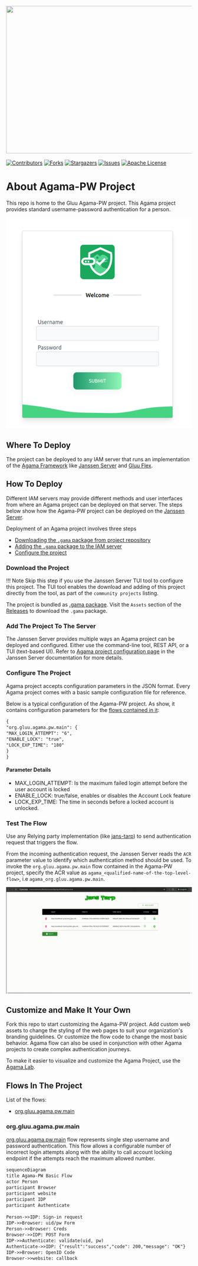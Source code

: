<p align="left">
  <img width="600" height="400" src="https://github.com/GluuFederation/agama-pw/assets/43112579/639a8ca4-7549-4167-a5eb-5fe19fad3ff5">
</p>

[![Contributors][contributors-shield]](contributors-url)
[![Forks][forks-shield]](forks-url)
[![Stargazers][stars-shield]](stars-url)
[![Issues][issues-shield]](issues-url)
[![Apache License][license-shield]](license-url)




# About Agama-PW Project

This repo is home to the Gluu Agama-PW project. This Agama project provides 
standard username-password authentication for a person.

![image](./pw-login-page.png)

## Where To Deploy

The project can be deployed to any IAM server that runs an implementation of 
the [Agama Framework](https://docs.jans.io/head/agama/introduction/) like 
[Janssen Server](https://jans.io) and [Gluu Flex](https://gluu.org/flex/).

## How To Deploy

Different IAM servers may provide different methods and 
user interfaces from where an Agama project can be deployed on that server. 
The steps below show how the Agama-PW project can be deployed on the 
[Janssen Server](https://jans.io). 

Deployment of an Agama project involves three steps

- [Downloading the `.gama` package from project repository](#download-the-project)
- [Adding the `.gama` package to the IAM server](#add-the-project-to-the-server)
- [Configure the project](#configure-the-project)


### Download the Project

!!! Note
 Skip this step if you use the Janssen Server TUI tool to 
 configure this project. The TUI tool enables the download and adding of this 
 project directly from the tool, as part of the `community projects` listing. 

The project is bundled as 
[.gama package](https://docs.jans.io/head/agama/gama-format/). 
Visit the `Assets` section of the 
[Releases](https://github.com/GluuFederation/agama-pw/releases) to download 
the `.gama` package.

### Add The Project To The Server

 The Janssen Server provides multiple ways an Agama project can be 
 deployed and configured. Either use the command-line tool, REST API, or a 
 TUI (text-based UI). Refer to 
 [Agama project configuration page](https://docs.jans.io/head/admin/config-guide/auth-server-config/agama-project-configuration/) in the Janssen Server documentation for more 
 details.

### Configure The Project

Agama project accepts configuration parameters in the JSON format. Every Agama 
project comes with a basic sample configuration file for reference.

Below is a typical configuration of the Agama-PW project. As show, it contains
configuration parameters for the [flows contained in it](#flows-in-the-project):
 ```
 {
 "org.gluu.agama.pw.main": {
 "MAX_LOGIN_ATTEMPT": "6",
 "ENABLE_LOCK": "true",
 "LOCK_EXP_TIME": "180"
 }
 }
 ```

#### Parameter Details

- MAX_LOGIN_ATTEMPT: Is the maximum failed login attempt before the user account is locked
- ENABLE_LOCK: true/false, enables or disables the Account Lock feature
- LOCK_EXP_TIME: The time in seconds before a locked account is unlocked.

### Test The Flow

Use any Relying party implementation (like [jans-tarp](https://github.com/JanssenProject/jans/tree/main/demos/jans-tarp)) to send authentication request that triggers the flow.

From the incoming authentication request, the Janssen Server reads the `ACR` 
parameter value to identify which authentication method should be used. 
To invoke the `org.gluu.agama.pw.main` flow contained in the  Agama-PW project, 
specify the ACR value as `agama_<qualified-name-of-the-top-level-flow>`, 
i.e  `agama_org.gluu.agama.pw.main`.

![gif](./openlogin.gif)

## Customize and Make It Your Own

Fork this repo to start customizing the Agama-PW project. Add custom web assets to change the styling of the web pages to suit your organization's branding guidelines. Or customize the flow code to change the most basic behavior. Agama flow can also be used in conjunction with other Agama projects to create complex authentication journeys. 

To make it easier to visualize and customize the Agama Project, use the [Agama Lab](https://cloud.gluu.org/agama-lab/login).

## Flows In The Project

List of the flows: 

- [org.gluu.agama.pw.main](#orggluuagamapwmain)

### org.gluu.agama.pw.main

[org.gluu.agama.pw.main](./code/org.gluu.agama.pw.main.flow) flow represents 
single step username and password authentication. This flow allows a configurable
number of incorrect login attempts along with the ability to call account locking 
endpoint if the attempts reach the maximum allowed number.

```mermaid
sequenceDiagram
title Agama-PW Basic Flow
actor Person
participant Browser
participant website
participant IDP
participant Authenticate
 
Person->>IDP: Sign-in request
IDP->>Browser: uid/pw Form
Person->>Browser: Creds
Browser->>IDP: POST Form
IDP->>Authenticate: validate(uid, pw)
Authenticate->>IDP: {"result":"success","code": 200,"message": "OK"}
IDP->>Browser: OpenID Code
Browser->>website: callback
 ```

<!-- This are stats url reference for this repository -->
[contributors-shield]: https://img.shields.io/github/contributors/GluuFederation/agama-pw.svg?style=for-the-badge
[contributors-url]: https://github.com/GluuFederation/agama-pw/graphs/contributors
[forks-shield]: https://img.shields.io/github/forks/GluuFederation/agama-pw.svg?style=for-the-badge
[forks-url]: https://github.com/GluuFederation/agama-pw/network/members
[stars-shield]: https://img.shields.io/github/stars/GluuFederation/agama-pw?style=for-the-badge
[stars-url]: https://github.com/GluuFederation/agama-pw/stargazers
[issues-shield]: https://img.shields.io/github/issues/GluuFederation/agama-pw.svg?style=for-the-badge
[issues-url]: https://github.com/GluuFederation/agama-pw/issues
[license-shield]: https://img.shields.io/github/license/GluuFederation/agama-pw.svg?style=for-the-badge
[license-url]: https://github.com/GluuFederation/agama-pw/blob/main/LICENSE
